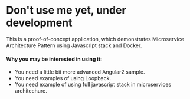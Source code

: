 # Don't use me yet, under development

This is a proof-of-concept application, which demonstrates Microservice Architecture Pattern using Javascript stack and Docker.


#### Why you may be interested in using it:
- You need a little bit more advanced Angular2 sample.
- You need examples of using Loopback.
- You need example of using full javascript stack in microservices architechure.


